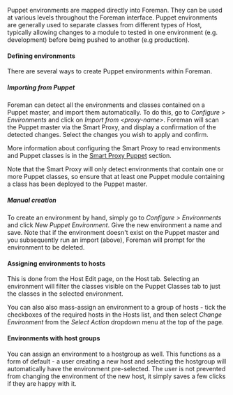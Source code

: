 
Puppet environments are mapped directly into Foreman. They can be used at various levels throughout the Foreman interface. Puppet environments are generally used to separate classes from different types of Host, typically allowing changes to a module to tested in one environment (e.g. development) before being pushed to another (e.g production).

#### Defining environments

There are several ways to create Puppet environments within Foreman.

##### Importing from Puppet

Foreman can detect all the environments and classes contained on a Puppet master, and import them automatically. To do this, go to *Configure > Environments* and click on *Import from &lt;proxy-name&gt;*. Foreman will scan the Puppet master via the Smart Proxy, and display a confirmation of the detected changes. Select the changes you wish to apply and confirm.

More information about configuring the Smart Proxy to read environments and Puppet classes is in the [Smart Proxy Puppet](/manuals/{{page.version}}/index.html#4.3.6Puppet) section.

Note that the Smart Proxy will only detect environments that contain one or more Puppet classes, so ensure that at least one Puppet module containing a class has been deployed to the Puppet master.

##### Manual creation

To create an environment by hand, simply go to *Configure > Environments* and click *New Puppet Environment*. Give the new environment a name and save.  Note that if the environment doesn't exist on the Puppet master and you subsequently run an import (above), Foreman will prompt for the environment to be deleted.

#### Assigning environments to hosts

This is done from the Host Edit page, on the Host tab. Selecting an environment will filter the classes visible on the Puppet Classes tab to just the classes in the selected environment.

You can also also mass-assign an environment to a group of hosts - tick the checkboxes of the required hosts in the Hosts list, and then select *Change Environment* from the *Select Action* dropdown menu at the top of the page.

#### Environments with host groups

You can assign an environment to a hostgroup as well. This functions as a form
of default - a user creating a new host and selecting the hostgroup will
automatically have the environment pre-selected. The user is not prevented from changing the environment of the new host, it simply saves a few clicks if they are happy with it.
